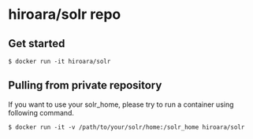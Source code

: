 # hiroara/solr repo

## Get started

    $ docker run -it hiroara/solr

## Pulling from private repository

If you want to use your solr\_home, please try to run a container using following command.

    $ docker run -it -v /path/to/your/solr/home:/solr_home hiroara/solr
